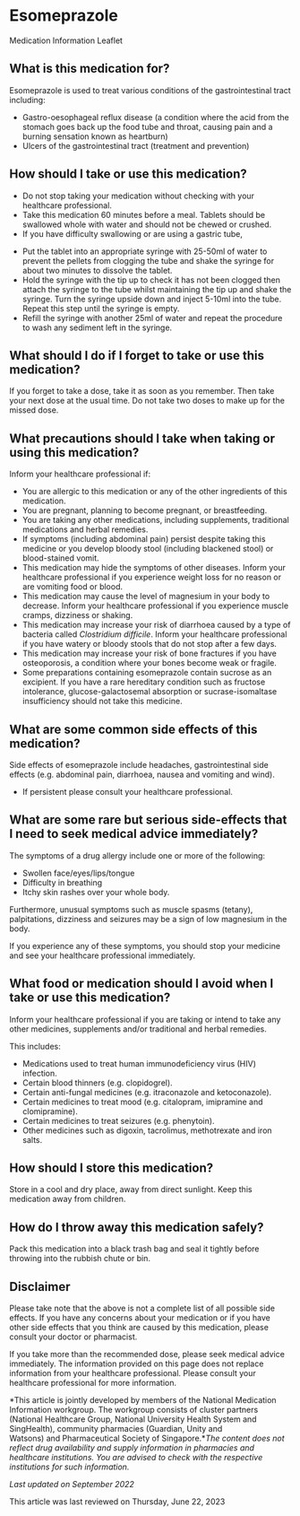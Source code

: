 # Esomeprazole

Medication Information Leaflet

What is this medication for?
----------------------------

Esomeprazole is used to treat various conditions of the gastrointestinal tract including:

* Gastro-oesophageal reflux disease (a condition where the acid from the stomach goes back up the food tube and throat, causing pain and a burning sensation known as heartburn)
* Ulcers of the gastrointestinal tract (treatment and prevention)

How should I take or use this medication?
-----------------------------------------

* Do not stop taking your medication without checking with your healthcare professional.
* Take this medication 60 minutes before a meal. Tablets should be swallowed whole with water and should not be chewed or crushed.
* If you have difficulty swallowing or are using a gastric tube,

+ Put the tablet into an appropriate syringe with 25-50ml of water to prevent the pellets from clogging the tube and shake the syringe for about two minutes to dissolve the tablet.
+ Hold the syringe with the tip up to check it has not been clogged then attach the syringe to the tube whilst maintaining the tip up and shake the syringe. Turn the syringe upside down and inject 5-10ml into the tube. Repeat this step until the syringe is empty.
+ Refill the syringe with another 25ml of water and repeat the procedure to wash any sediment left in the syringe.

What should I do if I forget to take or use this medication?
------------------------------------------------------------

If you forget to take a dose, take it as soon as you remember. Then take your next dose at the usual time. Do not take two doses to make up for the missed dose.

What precautions should I take when taking or using this medication?
--------------------------------------------------------------------

Inform your healthcare professional if:

* You are allergic to this medication or any of the other ingredients of this medication.
* You are pregnant, planning to become pregnant, or breastfeeding.
* You are taking any other medications, including supplements, traditional medications and herbal remedies.
* If symptoms (including abdominal pain) persist despite taking this medicine or you develop bloody stool (including blackened stool) or blood-stained vomit.
* This medication may hide the symptoms of other diseases. Inform your healthcare professional if you experience weight loss for no reason or are vomiting food or blood.
* This medication may cause the level of magnesium in your body to decrease. Inform your healthcare professional if you experience muscle cramps, dizziness or shaking.
* This medication may increase your risk of diarrhoea caused by a type of bacteria called
  *Clostridium difficile*. Inform your healthcare professional if you have watery or bloody stools that do not stop after a few days.
* This medication may increase your risk of bone fractures if you have osteoporosis, a condition where your bones become weak or fragile.
* Some preparations containing esomeprazole contain sucrose as an excipient. If you have a rare hereditary condition such as fructose intolerance, glucose-galactosemal absorption or sucrase-isomaltase insufficiency should not take this medicine.

What are some common side effects of this medication?
-----------------------------------------------------

Side effects of esomeprazole include headaches, gastrointestinal side effects (e.g. abdominal pain, diarrhoea, nausea and vomiting and wind).

* If persistent please consult your healthcare professional.

What are some rare but serious side-effects that I need to seek medical advice immediately?
-------------------------------------------------------------------------------------------

The symptoms of a drug allergy include one or more of the following:

* Swollen face/eyes/lips/tongue
* Difficulty in breathing
* Itchy skin rashes over your whole body.

Furthermore, unusual symptoms such as muscle spasms (tetany), palpitations, dizziness and seizures may be a sign of low magnesium in the body.  
  
If you experience any of these symptoms, you should stop your medicine and see your healthcare professional immediately.

What food or medication should I avoid when I take or use this medication?
--------------------------------------------------------------------------

Inform your healthcare professional if you are taking or intend to take any other medicines, supplements and/or traditional and herbal remedies.

This includes:

* Medications used to treat human immunodeficiency virus (HIV) infection.
* Certain blood thinners (e.g. clopidogrel).
* Certain anti-fungal medicines (e.g. itraconazole and ketoconazole).
* Certain medicines to treat mood (e.g. citalopram, imipramine and clomipramine).
* Certain medicines to treat seizures (e.g. phenytoin).
* Other medicines such as digoxin, tacrolimus, methotrexate and iron salts.

How should I store this medication?
-----------------------------------

Store in a cool and dry place, away from direct sunlight. Keep this medication away from children.

How do I throw away this medication safely?
-------------------------------------------

Pack this medication into a black trash bag and seal it tightly before throwing into the rubbish chute or bin.

Disclaimer
----------

  

Please take note that the above is not a complete list of all possible side effects. If you have any concerns about your medication or if you have other side effects that you think are caused by this medication, please consult your doctor or pharmacist.

If you take more than the recommended dose, please seek medical advice immediately. The information provided on this page does not replace information from your healthcare professional. Please consult your healthcare professional for more information.

*This article is jointly developed by members of the National Medication Information workgroup. The workgroup consists of cluster partners (National Healthcare Group, National University Health System and SingHealth), community pharmacies (Guardian, Unity and Watsons) and Pharmaceutical Society of Singapore.**The content does not reflect drug availability and supply information in pharmacies and healthcare institutions. You are advised to check with the respective institutions for such information.*

*Last updated on September 2022*

This article was last reviewed on
Thursday, June 22, 2023